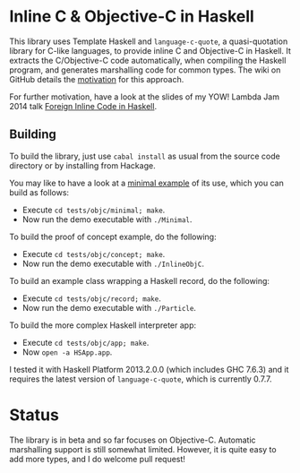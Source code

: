 Inline C &amp; Objective-C in Haskell
=====================================

This library uses Template Haskell and `language-c-quote`, a quasi-quotation library for C-like languages, to provide inline C and Objective-C in Haskell. It extracts the C/Objective-C code automatically, when compiling the Haskell program, and generates marshalling code for common types. The wiki on GitHub details the [motivation](https://github.com/mchakravarty/language-c-inline/wiki/Motivation) for this approach.

For further motivation, have a look at the slides of my YOW! Lambda Jam 2014 talk [Foreign Inline Code in Haskell](https://speakerdeck.com/mchakravarty/foreign-inline-code-in-haskell).

Building
--------

To build the library, just use `cabal install` as usual from the source code directory or by installing from Hackage.

You may like to have a look at a [minimal example](blob/master/tests/objc/minimal/Main.hs) of its use, which you can build as follows:

* Execute `cd tests/objc/minimal; make`.
* Now run the demo executable with `./Minimal`.

To build the proof of concept example, do the following:

* Execute `cd tests/objc/concept; make`.
* Now run the demo executable with `./InlineObjC`.

To build an example class wrapping a Haskell record, do the following:

* Execute `cd tests/objc/record; make`.
* Now run the demo executable with `./Particle`.

To build the more complex Haskell interpreter app:

* Execute `cd tests/objc/app; make`.
* Now `open -a HSApp.app`.

I tested it with Haskell Platform 2013.2.0.0 (which includes GHC 7.6.3) and it requires the latest version of `language-c-quote`, which is currently 0.7.7.

Status
======

The library is in beta and so far focuses on Objective-C. Automatic marshalling support is still somewhat limited. However, it is quite easy to add more types, and I do welcome pull request!
